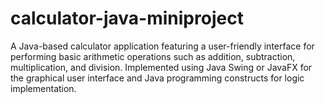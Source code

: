 # calculator-java-miniproject
A Java-based calculator application featuring a user-friendly interface for performing basic arithmetic operations such as addition, subtraction, multiplication, and division. Implemented using Java Swing or JavaFX for the graphical user interface and Java programming constructs for logic implementation.
